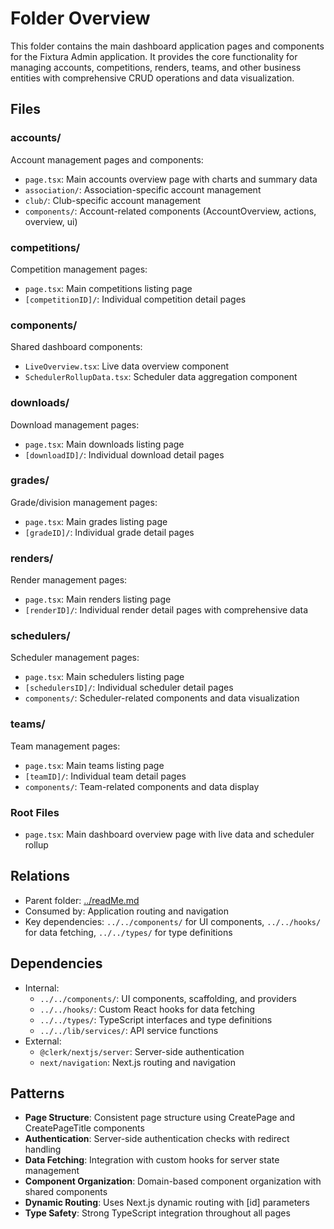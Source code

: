 # Folder Overview

This folder contains the main dashboard application pages and components for the Fixtura Admin application. It provides the core functionality for managing accounts, competitions, renders, teams, and other business entities with comprehensive CRUD operations and data visualization.

## Files

### accounts/

Account management pages and components:

- `page.tsx`: Main accounts overview page with charts and summary data
- `association/`: Association-specific account management
- `club/`: Club-specific account management
- `components/`: Account-related components (AccountOverview, actions, overview, ui)

### competitions/

Competition management pages:

- `page.tsx`: Main competitions listing page
- `[competitionID]/`: Individual competition detail pages

### components/

Shared dashboard components:

- `LiveOverview.tsx`: Live data overview component
- `SchedulerRollupData.tsx`: Scheduler data aggregation component

### downloads/

Download management pages:

- `page.tsx`: Main downloads listing page
- `[downloadID]/`: Individual download detail pages

### grades/

Grade/division management pages:

- `page.tsx`: Main grades listing page
- `[gradeID]/`: Individual grade detail pages

### renders/

Render management pages:

- `page.tsx`: Main renders listing page
- `[renderID]/`: Individual render detail pages with comprehensive data

### schedulers/

Scheduler management pages:

- `page.tsx`: Main schedulers listing page
- `[schedulersID]/`: Individual scheduler detail pages
- `components/`: Scheduler-related components and data visualization

### teams/

Team management pages:

- `page.tsx`: Main teams listing page
- `[teamID]/`: Individual team detail pages
- `components/`: Team-related components and data display

### Root Files

- `page.tsx`: Main dashboard overview page with live data and scheduler rollup

## Relations

- Parent folder: [../readMe.md](../readMe.md)
- Consumed by: Application routing and navigation
- Key dependencies: `../../components/` for UI components, `../../hooks/` for data fetching, `../../types/` for type definitions

## Dependencies

- Internal:
  - `../../components/`: UI components, scaffolding, and providers
  - `../../hooks/`: Custom React hooks for data fetching
  - `../../types/`: TypeScript interfaces and type definitions
  - `../../lib/services/`: API service functions
- External:
  - `@clerk/nextjs/server`: Server-side authentication
  - `next/navigation`: Next.js routing and navigation

## Patterns

- **Page Structure**: Consistent page structure using CreatePage and CreatePageTitle components
- **Authentication**: Server-side authentication checks with redirect handling
- **Data Fetching**: Integration with custom hooks for server state management
- **Component Organization**: Domain-based component organization with shared components
- **Dynamic Routing**: Uses Next.js dynamic routing with [id] parameters
- **Type Safety**: Strong TypeScript integration throughout all pages

